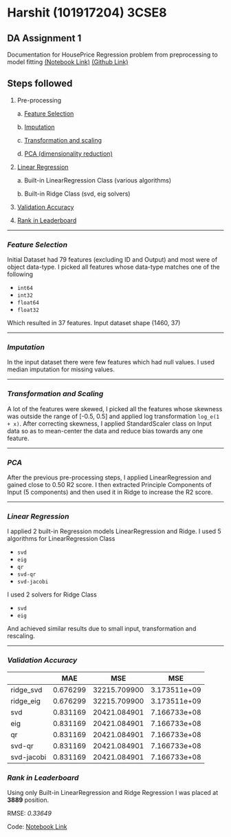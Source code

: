 
# Harshit (101917204) 3CSE8
## DA Assignment 1
Documentation for HousePrice Regression problem from preprocessing to model fitting [(Notebook Link)](https://www.kaggle.com/harshitvish/da-assignment1/notebook) [(Github Link)](https://github.com/Shikhar03Stark/HousePrice-Regression)

## Steps followed
 1. Pre-processing

	 a. [Feature Selection](#feature-selection)

	 b. [Imputation](#imputation)

	 c. [Transformation and scaling](#transformation-and-scaling)

	 d. [PCA (dimensionality reduction)](#pca)

 2. [Linear Regression](#linear-regression)

	 a. Built-in LinearRegression Class (various algorithms)

	 b. Built-in Ridge Class (svd, eig solvers)

 3. [Validation Accuracy](#validation-accuracy)

 4. [Rank in Leaderboard](#rank-in-leaderboard)

---
### *Feature Selection*
Initial Dataset had 79 features (excluding ID and Output) and most were of object data-type.
I picked all features whose data-type matches one of the following
 - `int64`
 - `int32`
 - `float64`
 - `float32`

Which resulted in 37 features. Input dataset shape (1460, 37)

---
### *Imputation*
In the input dataset there were few features which had null values. I used median imputation for missing values.

---
### *Transformation and Scaling*
A lot of the features were skewed, I picked all the features whose skewness was outside the range of [-0.5, 0.5] and applied log transformation `log_e(1 + x)`.
After correcting skewness, I applied StandardScaler class on Input data so as to mean-center the data and reduce bias towards any one feature.

---
### *PCA*
After the previous pre-processing steps, I applied LinearRegression and gained close to 0.50 R2 score.
I then extracted Principle Components of Input (5 components) and then used it in Ridge to increase the R2 score.

---
### *Linear Regression*
I applied 2 built-in Regression models LinearRegression and Ridge.
I used 5 algorithms for LinearRegression Class
 - `svd`
 - `eig`
 - `qr`
 - `svd-qr`
 - `svd-jacobi`

I used 2 solvers for Ridge Class
 - `svd`
 - `eig`

And achieved similar results due to small input, transformation and rescaling.

---
### *Validation Accuracy*

|            | MAE      | MSE          | MSE          |
|------------|----------|--------------|--------------|
| ridge_svd  | 0.676299 | 32215.709900 | 3.173511e+09 |
| ridge_eig  | 0.676299 | 32215.709900 | 3.173511e+09 |
| svd        | 0.831169 | 20421.084901 | 7.166733e+08 |
| eig        | 0.831169 | 20421.084901 | 7.166733e+08 |
| qr         | 0.831169 | 20421.084901 | 7.166733e+08 |
| svd-qr     | 0.831169 | 20421.084901 | 7.166733e+08 |
| svd-jacobi | 0.831169 | 20421.084901 | 7.166733e+08 |

### *Rank in Leaderboard*
Using only Built-in LinearRegression and Ridge Regression
I was placed at **3889** position.

RMSE: *0.33649*

Code: [Notebook Link](https://www.kaggle.com/harshitvish/da-assignment1/notebook)
